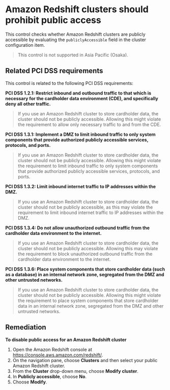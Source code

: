 # Amazon Redshift clusters should prohibit public access

This control checks whether Amazon Redshift clusters are publicly accessible by evaluating the `publiclyAccessible` field in the cluster configuration item.

>This control is not supported in Asia Pacific (Osaka).

## Related PCI DSS requirements

This control is related to the following PCI DSS requirements:

**PCI DSS 1.2.1: Restrict inbound and outbound traffic to that which is necessary for the cardholder data environment (CDE), and specifically deny all other traffic.**

> If you use an Amazon Redshift cluster to store cardholder data, the cluster should not be publicly accessible. Allowing this might violate the requirement to allow only necessary traffic to and from the CDE.

**PCI DSS 1.3.1: Implement a DMZ to limit inbound traffic to only system components that provide authorized publicly accessible services, protocols, and ports.**

> If you use an Amazon Redshift cluster to store cardholder data, the cluster should not be publicly accessible. Allowing this might violate the requirement to limit inbound traffic to only system components that provide authorized publicly accessible services, protocols, and ports.

**PCI DSS 1.3.2: Limit inbound internet traffic to IP addresses within the DMZ.**

> If you use an Amazon Redshift cluster to store cardholder data, the cluster should not be publicly accessible, as this may violate the requirement to limit inbound internet traffic to IP addresses within the DMZ.

**PCI DSS 1.3.4: Do not allow unauthorized outbound traffic from the cardholder data environment to the internet.**

> If you use an Amazon Redshift cluster to store cardholder data, the cluster should not be publicly accessible. Allowing this may violate the requirement to block unauthorized outbound traffic from the cardholder data environment to the internet.

**PCI DSS 1.3.6: Place system components that store cardholder data (such as a database) in an internal network zone, segregated from the DMZ and other untrusted networks.**

> If you use an Amazon Redshift cluster to store cardholder data, the cluster should not be publicly accessible. Allowing this might violate the requirement to place system components that store cardholder data in an internal network zone, segregated from the DMZ and other untrusted networks.

## Remediation

**To disable public access for an Amazon Redshift cluster**

1. Open the Amazon Redshift console at https://console.aws.amazon.com/redshift/.
2. On the navigation pane, choose **Clusters** and then select your public Amazon Redshift cluster.
3. From the **Cluster** drop-down menu, choose **Modify cluster**.
4. In **Publicly accessible**, choose **No**.
5. Choose **Modify**.

